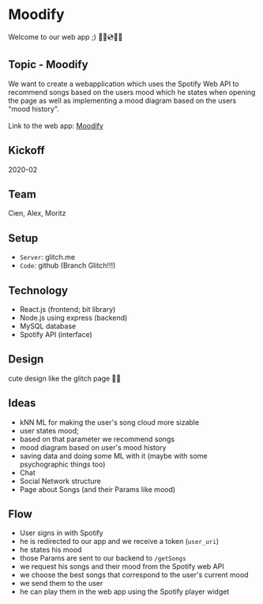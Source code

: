 # Moodify

Welcome to our web app ;)
🎉🎈💿🎵🎶

## Topic - Moodify
We want to create a webapplication which uses the Spotify Web API to recommend songs based on the users mood which he states when opening the page as well as implementing a mood diagram based on the users "mood history".
<br /><br />Link to the web app: [Moodify](https://moodify2.glitch.me/)

## Kickoff
2020-02

## Team
Cien, Alex, Moritz 

## Setup
- `Server`: glitch.me 
- `Code`: github (Branch Glitch!!!)

## Technology
- React.js (frontend; bit library)
- Node.js using express (backend)
- MySQL database
- Spotify API (interface)

## Design
cute design like the glitch page 🎉🎉

## Ideas
- kNN ML for making the user's song cloud more sizable 
- user states mood; 
- based on that parameter we recommend songs 
- mood diagram based on user's mood history 
- saving data and doing some ML with it (maybe with some psychographic things too)
- Chat 
- Social Network structure 
- Page about Songs (and their Params like mood) 

## Flow
- User signs in with Spotify 
- he is redirected to our app and we receive a token (`user_uri`)
- he states his mood 
- those Params are sent to our backend to `/getSongs`
- we request his songs and their mood from the Spotify web API
- we choose the best songs that correspond to the user's current mood 
- we send them to the user
- he can play them in the web app using the Spotify player widget 
